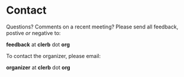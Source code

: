 # Contact

Questions? Comments on a recent meeting? Please send all feedback, postive *or* negative to:

**feedback** at **clerb** dot **org**

To contact the organizer, please email:

**organizer** at **clerb** dot **org**
